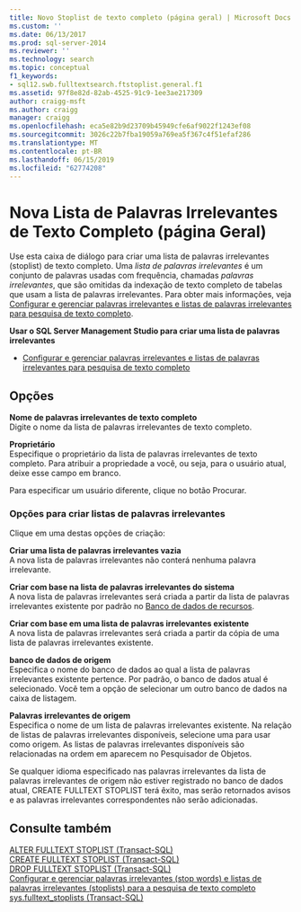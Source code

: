 ```yaml
---
title: Novo Stoplist de texto completo (página geral) | Microsoft Docs
ms.custom: ''
ms.date: 06/13/2017
ms.prod: sql-server-2014
ms.reviewer: ''
ms.technology: search
ms.topic: conceptual
f1_keywords:
- sql12.swb.fulltextsearch.ftstoplist.general.f1
ms.assetid: 97f8e82d-82ab-4525-91c9-1ee3ae217309
author: craigg-msft
ms.author: craigg
manager: craigg
ms.openlocfilehash: eca5e82b9d23709b45949cfe6af9022f1243ef08
ms.sourcegitcommit: 3026c22b7fba19059a769ea5f367c4f51efaf286
ms.translationtype: MT
ms.contentlocale: pt-BR
ms.lasthandoff: 06/15/2019
ms.locfileid: "62774208"
---
```

# <a name="new-full-text-stoplist-general-page"></a>Nova Lista de Palavras Irrelevantes de Texto Completo (página Geral)
  Use esta caixa de diálogo para criar uma lista de palavras irrelevantes (stoplist) de texto completo. Uma *lista de palavras irrelevantes* é um conjunto de palavras usadas com frequência, chamadas *palavras irrelevantes*, que são omitidas da indexação de texto completo de tabelas que usam a lista de palavras irrelevantes. Para obter mais informações, veja [Configurar e gerenciar palavras irrelevantes e listas de palavras irrelevantes para pesquisa de texto completo](../relational-databases/search/full-text-search.md).  
  
 **Usar o SQL Server Management Studio para criar uma lista de palavras irrelevantes**  
  
-   [Configurar e gerenciar palavras irrelevantes e listas de palavras irrelevantes para pesquisa de texto completo](../relational-databases/search/full-text-search.md)  
  
## <a name="options"></a>Opções  
 **Nome de palavras irrelevantes de texto completo**  
 Digite o nome da lista de palavras irrelevantes de texto completo.  
  
 **Proprietário**  
 Especifique o proprietário da lista de palavras irrelevantes de texto completo. Para atribuir a propriedade a você, ou seja, para o usuário atual, deixe esse campo em branco.  
  
 Para especificar um usuário diferente, clique no botão Procurar.  
  
### <a name="create-stoplist-options"></a>Opções para criar listas de palavras irrelevantes  
 Clique em uma destas opções de criação:  
  
 **Criar uma lista de palavras irrelevantes vazia**  
 A nova lista de palavras irrelevantes não conterá nenhuma palavra irrelevante.  
  
 **Criar com base na lista de palavras irrelevantes do sistema**  
 A nova lista de palavras irrelevantes será criada a partir da lista de palavras irrelevantes existente por padrão no [Banco de dados de recursos](../relational-databases/databases/resource-database.md).  
  
 **Criar com base em uma lista de palavras irrelevantes existente**  
 A nova lista de palavras irrelevantes será criada a partir da cópia de uma lista de palavras irrelevantes existente.  
  
 **banco de dados de origem**  
 Especifica o nome do banco de dados ao qual a lista de palavras irrelevantes existente pertence. Por padrão, o banco de dados atual é selecionado. Você tem a opção de selecionar um outro banco de dados na caixa de listagem.  
  
 **Palavras irrelevantes de origem**  
 Especifica o nome de um lista de palavras irrelevantes existente. Na relação de listas de palavras irrelevantes disponíveis, selecione uma para usar como origem. As listas de palavras irrelevantes disponíveis são relacionadas na ordem em aparecem no Pesquisador de Objetos.  
  
 Se qualquer idioma especificado nas palavras irrelevantes da lista de palavras irrelevantes de origem não estiver registrado no banco de dados atual, CREATE FULLTEXT STOPLIST terá êxito, mas serão retornados avisos e as palavras irrelevantes correspondentes não serão adicionadas.  
  
## <a name="see-also"></a>Consulte também  
 [ALTER FULLTEXT STOPLIST &#40;Transact-SQL&#41;](/sql/t-sql/statements/alter-fulltext-stoplist-transact-sql)   
 [CREATE FULLTEXT STOPLIST &#40;Transact-SQL&#41;](/sql/t-sql/statements/create-fulltext-stoplist-transact-sql)   
 [DROP FULLTEXT STOPLIST &#40;Transact-SQL&#41;](/sql/t-sql/statements/drop-fulltext-stoplist-transact-sql)   
 [Configurar e gerenciar palavras irrelevantes (stop words) e listas de palavras irrelevantes (stoplists) para a pesquisa de texto completo](../relational-databases/search/full-text-search.md)   
 [sys.fulltext_stoplists &#40;Transact-SQL&#41;](/sql/relational-databases/system-catalog-views/sys-fulltext-stoplists-transact-sql)  
  
  
